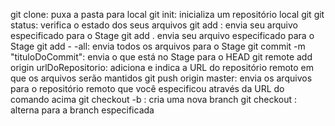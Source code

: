 git clone: puxa a pasta para local
git init: inicializa um repositório local git
git status: verifica o estado dos seus arquivos
git add <nomeDoArquivo>: envia seu arquivo especificado para o Stage
git add . <ponto> envia seu arquivo especificado para o Stage
git add - -all: envia todos os arquivos para o Stage
git commit -m "tituloDoCommit": envia o que está no Stage para o HEAD
git remote add origin urlDoRepositorio: adiciona e indica a URL do repositório remoto em que os arquivos serão mantidos
git push origin master: envia os arquivos para o repositório remoto que você especificou através da URL do comando acima
git checkout -b <nomeDaBranch>: cria uma nova branch
git checkout <nomeDaBranch>: alterna para a branch especificada